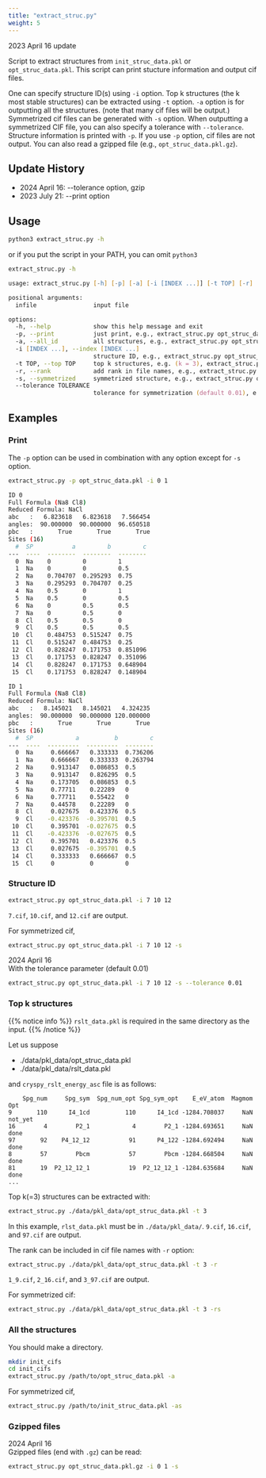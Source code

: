```yaml
---
title: "extract_struc.py"
weight: 5
---
```


2023 April 16 update

Script to extract structures from `init_struc_data.pkl` or `opt_struc_data.pkl`.
This script can print stucture information and output cif files.

One can specify structure ID(s) using `-i` option.
Top k structures (the k most stable structures) can be extracted using `-t` option.
`-a` option is for outputting all the structures.
(note that many cif files will be output.)
Symmetrized cif files can be generated with `-s` option.
When outputting a symmetrized CIF file, you can also specify a tolerance with `--tolerance`.
Structure information is printed with `-p`.
If you use `-p` option, cif files are not output.
You can also read a gzipped file (e.g., `opt_struc_data.pkl.gz`).

## Update History
- 2024 April 16: --tolerance option, gzip
- 2023 July 21: --print option

## Usage
``` zsh
python3 extract_struc.py -h
```
or if you put the script in your PATH, you can omit `python3`
``` zsh
extract_struc.py -h
```
``` zsh
usage: extract_struc.py [-h] [-p] [-a] [-i [INDEX ...]] [-t TOP] [-r] [-s] [--tolerance TOLERANCE] infile

positional arguments:
  infile                input file

options:
  -h, --help            show this help message and exit
  -p, --print           just print, e.g., extract_struc.py opt_struc_data.pkl -i 7 10 12 -ps
  -a, --all_id          all structures, e.g., extract_struc.py opt_struc_data.pkl -as
  -i [INDEX ...], --index [INDEX ...]
                        structure ID, e.g., extract_struc.py opt_struc_data.pkl -i 7 10 12 -s
  -t TOP, --top TOP     top k structures, e.g. (k = 3), extract_struc.py opt_struc_data.pkl -t 3 -s
  -r, --rank            add rank in file names, e.g., extract_struc.py opt_struc_data.pkl -t 3 -rs
  -s, --symmetrized     symmetrized structure, e.g., extract_struc.py opt_struc_data.pkl -i 7 10 12 -s
  --tolerance TOLERANCE
                        tolerance for symmetrization (default 0.01), e.g., extract_struc.py opt_struc_data.pkl -i 0 1 -s --tolerance 0.01
```

## Examples
### Print

The `-p` option can be used in combination with any option except for `-s` option.

``` bash
extract_struc.py -p opt_struc_data.pkl -i 0 1
```

``` bash
ID 0
Full Formula (Na8 Cl8)
Reduced Formula: NaCl
abc   :   6.823618   6.823618   7.566454
angles:  90.000000  90.000000  96.650518
pbc   :       True       True       True
Sites (16)
  #  SP           a         b         c
---  ----  --------  --------  --------
  0  Na    0         0         1
  1  Na    0         0         0.5
  2  Na    0.704707  0.295293  0.75
  3  Na    0.295293  0.704707  0.25
  4  Na    0.5       0         1
  5  Na    0.5       0         0.5
  6  Na    0         0.5       0.5
  7  Na    0         0.5       0
  8  Cl    0.5       0.5       0
  9  Cl    0.5       0.5       0.5
 10  Cl    0.484753  0.515247  0.75
 11  Cl    0.515247  0.484753  0.25
 12  Cl    0.828247  0.171753  0.851096
 13  Cl    0.171753  0.828247  0.351096
 14  Cl    0.828247  0.171753  0.648904
 15  Cl    0.171753  0.828247  0.148904

ID 1
Full Formula (Na8 Cl8)
Reduced Formula: NaCl
abc   :   8.145021   8.145021   4.324235
angles:  90.000000  90.000000 120.000000
pbc   :       True       True       True
Sites (16)
  #  SP            a          b         c
---  ----  ---------  ---------  --------
  0  Na     0.666667   0.333333  0.736206
  1  Na     0.666667   0.333333  0.263794
  2  Na     0.913147   0.086853  0.5
  3  Na     0.913147   0.826295  0.5
  4  Na     0.173705   0.086853  0.5
  5  Na     0.77711    0.22289   0
  6  Na     0.77711    0.55422   0
  7  Na     0.44578    0.22289   0
  8  Cl     0.027675   0.423376  0.5
  9  Cl    -0.423376  -0.395701  0.5
 10  Cl     0.395701  -0.027675  0.5
 11  Cl    -0.423376  -0.027675  0.5
 12  Cl     0.395701   0.423376  0.5
 13  Cl     0.027675  -0.395701  0.5
 14  Cl     0.333333   0.666667  0.5
 15  Cl     0          0         0
```


### Structure ID
``` bash
extract_struc.py opt_struc_data.pkl -i 7 10 12
```

`7.cif`, `10.cif`, and `12.cif` are output.


For symmetrized cif,
``` zsh
extract_struc.py opt_struc_data.pkl -i 7 10 12 -s
```

2024 April 16  
With the tolerance parameter (default 0.01)
``` zsh
extract_struc.py opt_struc_data.pkl -i 7 10 12 -s --tolerance 0.01
```

### Top k structures

{{% notice info %}}
`rslt_data.pkl` is required in the same directory as the input.
{{% /notice %}}

Let us suppose
- ./data/pkl_data/opt_struc_data.pkl
- ./data/pkl_data/rslt_data.pkl

and `cryspy_rslt_energy_asc` file is as follows:
``` text
    Spg_num     Spg_sym  Spg_num_opt Spg_sym_opt    E_eV_atom  Magmom      Opt
9       110      I4_1cd          110      I4_1cd -1284.708037     NaN  not_yet
16        4        P2_1            4        P2_1 -1284.693651     NaN     done
97       92    P4_12_12           91      P4_122 -1284.692494     NaN     done
8        57        Pbcm           57        Pbcm -1284.668504     NaN     done
81       19  P2_12_12_1           19  P2_12_12_1 -1284.635684     NaN     done
...
```
Top k(=3) structures can be extracted with:
``` zsh
extract_struc.py ./data/pkl_data/opt_struc_data.pkl -t 3
```
In this example, `rlst_data.pkl` must be in `./data/pkl_data/`.
`9.cif`, `16.cif`, and `97.cif` are output.

The rank can be included in cif file names with `-r` option:
``` zsh
extract_struc.py ./data/pkl_data/opt_struc_data.pkl -t 3 -r
```
`1_9.cif`, `2_16.cif`, and `3_97.cif` are output.

For symmetrized cif:
``` zsh
extract_struc.py ./data/pkl_data/opt_struc_data.pkl -t 3 -rs
```


### All the structures
You should make a directory.

``` zsh
mkdir init_cifs
cd init_cifs
extract_struc.py /path/to/opt_struc_data.pkl -a
```

For symmetrized cif,
``` zsh
extract_struc.py /path/to/init_struc_data.pkl -as
```


### Gzipped files
2024 April 16  
Gzipped files (end with `.gz`) can be read:
``` zsh
extract_struc.py opt_struc_data.pkl.gz -i 0 1 -s
```